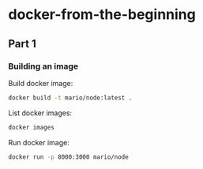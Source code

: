 # docker-from-the-beginning

## Part 1

### Building an image

Build docker image:

```bash
docker build -t mario/node:latest .
```

List docker images:

```bash
docker images
```

Run docker image:

```bash
docker run -p 8000:3000 mario/node
```
